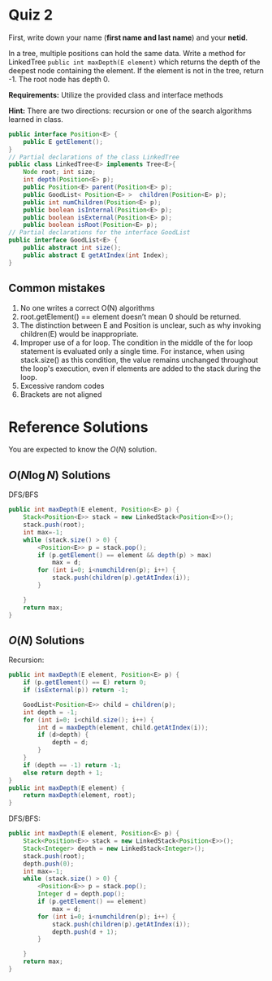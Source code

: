 # Quiz 2

First, write down your name (**first name and last name**) and your **netid**.

In a tree, multiple positions can hold the same data. Write a method for LinkedTree<E> `public int maxDepth(E element)` which returns the depth of the deepest node containing the element. If the element is not in the tree, return -1. The root node has depth 0.

**Requirements:** Utilize the provided class and interface methods

**Hint:** There are two directions: recursion or one of the search algorithms learned in class.

```java
public interface Position<E> {
    public E getElement();
}
// Partial declarations of the class LinkedTree
public class LinkedTree<E> implements Tree<E>{
    Node root; int size; 
    int depth(Position<E> p);
    public Position<E> parent(Position<E> p);
    public GoodList< Position<E> >  children(Position<E> p);
    public int numChildren(Position<E> p);
    public boolean isInternal(Position<E> p);
    public boolean isExternal(Position<E> p);
    public boolean isRoot(Position<E> p);
// Partial declarations for the interface GoodList
public interface GoodList<E> {
    public abstract int size();
    public abstract E getAtIndex(int Index);
}
```

## Common mistakes

1. No one writes a correct O(N) algorithms
2. root.getElement() == element doesn’t mean 0 should be returned.
3. The distinction between E and Position<E> is unclear, such as why invoking children(E) would be inappropriate.
4. Improper use of a for loop. The condition in the middle of the for loop statement is evaluated only a single time. For instance, when using stack.size() as this condition, the value remains unchanged throughout the loop's execution, even if elements are added to the stack during the loop.
5. Excessive random codes
6. Brackets are not aligned

# Reference Solutions

You are expected to know the $O(N)$ solution.

## $O(N \log N)$ Solutions

DFS/BFS

```java
public int maxDepth(E element, Position<E> p) {
    Stack<Position<E>> stack = new LinkedStack<Position<E>>();
    stack.push(root);
    int max=-1;
    while (stack.size() > 0) {
        <Position<E>> p = stack.pop();
        if (p.getElement() == element && depth(p) > max)
            max = d;
        for (int i=0; i<numchildren(p); i++) {
            stack.push(children(p).getAtIndex(i));
        }

    }
    return max;
}
```

## $O(N)$ Solutions

Recursion:

```java
public int maxDepth(E element, Position<E> p) {
    if (p.getElement() == E) return 0;
    if (isExternal(p)) return -1;

    GoodList<Position<E>> child = children(p);
    int depth = -1;
    for (int i=0; i<child.size(); i++) {
        int d = maxDepth(element, child.getAtIndex(i));
        if (d>depth) {
            depth = d;
        }
    }
    if (depth == -1) return -1;
    else return depth + 1;
}
public int maxDepth(E element) {
    return maxDepth(element, root);
}
```

DFS/BFS:

```java
public int maxDepth(E element, Position<E> p) {
    Stack<Position<E>> stack = new LinkedStack<Position<E>>();
    Stack<Integer> depth = new LinkedStack<Integer>();
    stack.push(root);
    depth.push(0);
    int max=-1;
    while (stack.size() > 0) {
        <Position<E>> p = stack.pop();
        Integer d = depth.pop();
        if (p.getElement() == element)
            max = d;
        for (int i=0; i<numchildren(p); i++) {
            stack.push(children(p).getAtIndex(i));
            depth.push(d + 1);
        }

    }
    return max;
}
```